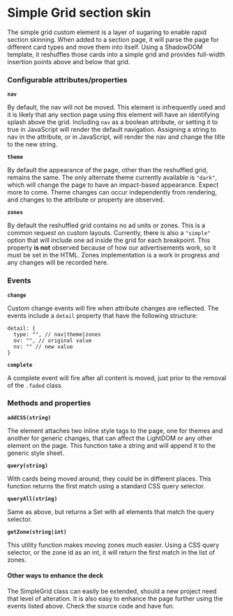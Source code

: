# Simple Grid section skin

The simple grid custom element is a layer of sugaring to enable rapid section skinning. When added to a section page, it will parse the page for different card types and move them into itself. Using a ShadowDOM template, it reshuffles those cards into a simple grid and provides full-width insertion points above and below that grid.

### Configurable attributes/properties

**`nav`** 

By default, the nav will not be moved. This element is infrequently used and it is likely that any section page using this element will have an identifying splash above the grid. Including `nav` as a boolean attribute, or setting it to true in JavaScript will render the default navigation. Assigning a string to nav in the attribute, or in JavaScript, will render the nav and change the title to the new string.

**`theme`**

By default the appearance of the page, other than the reshuffled grid, remains the same. The only alternate theme currently available is `"dark"`, which will change the page to have an impact-based appearance. Expect more to come. Theme changes can occur independently from rendering, and changes to the attribute or property are observed.

**`zones`**

By default the reshuffled grid contains no ad units or zones. This is a common request on custom layouts. Currently, there is also a `"simple"` option that will include one ad inside the grid for each breakpoint. This property **is not** observed because of how our advertisements work, so it must be set in the HTML. Zones implementation is a work in progress and any changes will be recorded here.

### Events

**`change`**

Custom change events will fire when attribute changes are reflected. The events include a `detail` property that have the following structure:

```
detail: {
  type: "", // nav|theme|zones
  ov: "", // original value
  nv: "" // new value
}
```

**`complete`**

A complete event will fire after all content is moved, just prior to the removal of the `.faded` class.

### Methods and properties

**`addCSS(string)`** 

The element attaches two inline style tags to the page, one for themes and another for generic changes, that can affect the LightDOM or any other element on the page. This function take a string and will append it to the generic style sheet.

**`query(string)`**

With cards being moved around, they could be in different places. This function returns the first match using a standard CSS query selector.

**`queryAll(string)`**

Same as above, but returns a Set with all elements that match the query selector.

**`getZone(string|int)`** 

This utility function makes moving zones much easier. Using a CSS query selector, or the zone id as an int, it will return the first match in the list of zones.

#### Other ways to enhance the deck

The SimpleGrid class can easily be extended, should a new project need that level of alteration. It is also easy to enhance the page further using the events listed above. Check the source code and have fun.
